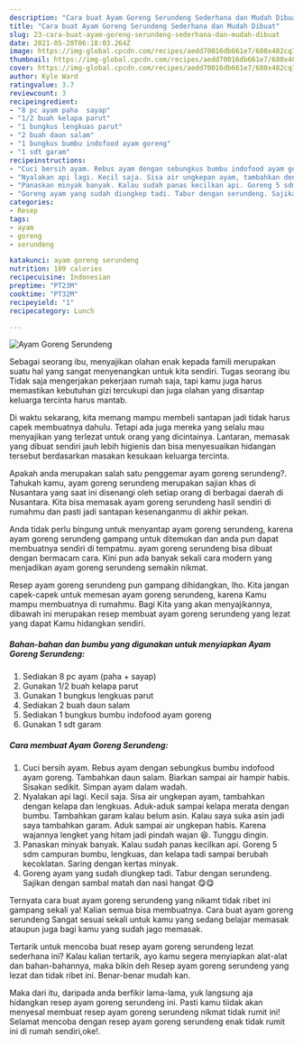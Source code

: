 ```yaml
---
description: "Cara buat Ayam Goreng Serundeng Sederhana dan Mudah Dibuat"
title: "Cara buat Ayam Goreng Serundeng Sederhana dan Mudah Dibuat"
slug: 23-cara-buat-ayam-goreng-serundeng-sederhana-dan-mudah-dibuat
date: 2021-05-20T06:18:03.264Z
image: https://img-global.cpcdn.com/recipes/aedd70016db661e7/680x482cq70/ayam-goreng-serundeng-foto-resep-utama.jpg
thumbnail: https://img-global.cpcdn.com/recipes/aedd70016db661e7/680x482cq70/ayam-goreng-serundeng-foto-resep-utama.jpg
cover: https://img-global.cpcdn.com/recipes/aedd70016db661e7/680x482cq70/ayam-goreng-serundeng-foto-resep-utama.jpg
author: Kyle Ward
ratingvalue: 3.7
reviewcount: 3
recipeingredient:
- "8 pc ayam paha  sayap"
- "1/2 buah kelapa parut"
- "1 bungkus lengkuas parut"
- "2 buah daun salam"
- "1 bungkus bumbu indofood ayam goreng"
- "1 sdt garam"
recipeinstructions:
- "Cuci bersih ayam. Rebus ayam dengan sebungkus bumbu indofood ayam goreng. Tambahkan daun salam. Biarkan sampai air hampir habis. Sisakan sedikit. Simpan ayam dalam wadah."
- "Nyalakan api lagi. Kecil saja. Sisa air ungkepan ayam, tambahkan dengan kelapa dan lengkuas. Aduk-aduk sampai kelapa merata dengan bumbu. Tambahkan garam kalau belum asin. Kalau saya suka asin jadi saya tambahkan garam. Aduk sampai air ungkepan habis. Karena wajannya lengket yang hitam jadi pindah wajan 😆. Tunggu dingin."
- "Panaskan minyak banyak. Kalau sudah panas kecilkan api. Goreng 5 sdm campuran bumbu, lengkuas, dan kelapa tadi sampai berubah kecoklatan. Saring dengan kertas minyak."
- "Goreng ayam yang sudah diungkep tadi. Tabur dengan serundeng. Sajikan dengan sambal matah dan nasi hangat 😋😋"
categories:
- Resep
tags:
- ayam
- goreng
- serundeng

katakunci: ayam goreng serundeng 
nutrition: 189 calories
recipecuisine: Indonesian
preptime: "PT23M"
cooktime: "PT32M"
recipeyield: "1"
recipecategory: Lunch

---
```



![Ayam Goreng Serundeng](https://img-global.cpcdn.com/recipes/aedd70016db661e7/680x482cq70/ayam-goreng-serundeng-foto-resep-utama.jpg)

Sebagai seorang ibu, menyajikan olahan enak kepada famili merupakan suatu hal yang sangat menyenangkan untuk kita sendiri. Tugas seorang ibu Tidak saja mengerjakan pekerjaan rumah saja, tapi kamu juga harus memastikan kebutuhan gizi tercukupi dan juga olahan yang disantap keluarga tercinta harus mantab.

Di waktu  sekarang, kita memang mampu membeli santapan jadi tidak harus capek membuatnya dahulu. Tetapi ada juga mereka yang selalu mau menyajikan yang terlezat untuk orang yang dicintainya. Lantaran, memasak yang dibuat sendiri jauh lebih higienis dan bisa menyesuaikan hidangan tersebut berdasarkan masakan kesukaan keluarga tercinta. 



Apakah anda merupakan salah satu penggemar ayam goreng serundeng?. Tahukah kamu, ayam goreng serundeng merupakan sajian khas di Nusantara yang saat ini disenangi oleh setiap orang di berbagai daerah di Nusantara. Kita bisa memasak ayam goreng serundeng hasil sendiri di rumahmu dan pasti jadi santapan kesenanganmu di akhir pekan.

Anda tidak perlu bingung untuk menyantap ayam goreng serundeng, karena ayam goreng serundeng gampang untuk ditemukan dan anda pun dapat membuatnya sendiri di tempatmu. ayam goreng serundeng bisa dibuat dengan bermacam cara. Kini pun ada banyak sekali cara modern yang menjadikan ayam goreng serundeng semakin nikmat.

Resep ayam goreng serundeng pun gampang dihidangkan, lho. Kita jangan capek-capek untuk memesan ayam goreng serundeng, karena Kamu mampu membuatnya di rumahmu. Bagi Kita yang akan menyajikannya, dibawah ini merupakan resep membuat ayam goreng serundeng yang lezat yang dapat Kamu hidangkan sendiri.

<!--inarticleads1-->

##### Bahan-bahan dan bumbu yang digunakan untuk menyiapkan Ayam Goreng Serundeng:

1. Sediakan 8 pc ayam (paha + sayap)
1. Gunakan 1/2 buah kelapa parut
1. Gunakan 1 bungkus lengkuas parut
1. Sediakan 2 buah daun salam
1. Sediakan 1 bungkus bumbu indofood ayam goreng
1. Gunakan 1 sdt garam




<!--inarticleads2-->

##### Cara membuat Ayam Goreng Serundeng:

1. Cuci bersih ayam. Rebus ayam dengan sebungkus bumbu indofood ayam goreng. Tambahkan daun salam. Biarkan sampai air hampir habis. Sisakan sedikit. Simpan ayam dalam wadah.
1. Nyalakan api lagi. Kecil saja. Sisa air ungkepan ayam, tambahkan dengan kelapa dan lengkuas. Aduk-aduk sampai kelapa merata dengan bumbu. Tambahkan garam kalau belum asin. Kalau saya suka asin jadi saya tambahkan garam. Aduk sampai air ungkepan habis. Karena wajannya lengket yang hitam jadi pindah wajan 😆. Tunggu dingin.
1. Panaskan minyak banyak. Kalau sudah panas kecilkan api. Goreng 5 sdm campuran bumbu, lengkuas, dan kelapa tadi sampai berubah kecoklatan. Saring dengan kertas minyak.
1. Goreng ayam yang sudah diungkep tadi. Tabur dengan serundeng. Sajikan dengan sambal matah dan nasi hangat 😋😋




Ternyata cara buat ayam goreng serundeng yang nikamt tidak ribet ini gampang sekali ya! Kalian semua bisa membuatnya. Cara buat ayam goreng serundeng Sangat sesuai sekali untuk kamu yang sedang belajar memasak ataupun juga bagi kamu yang sudah jago memasak.

Tertarik untuk mencoba buat resep ayam goreng serundeng lezat sederhana ini? Kalau kalian tertarik, ayo kamu segera menyiapkan alat-alat dan bahan-bahannya, maka bikin deh Resep ayam goreng serundeng yang lezat dan tidak ribet ini. Benar-benar mudah kan. 

Maka dari itu, daripada anda berfikir lama-lama, yuk langsung aja hidangkan resep ayam goreng serundeng ini. Pasti kamu tiidak akan menyesal membuat resep ayam goreng serundeng nikmat tidak rumit ini! Selamat mencoba dengan resep ayam goreng serundeng enak tidak rumit ini di rumah sendiri,oke!.

